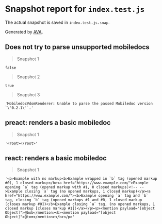 # Snapshot report for `index.test.js`

The actual snapshot is saved in `index.test.js.snap`.

Generated by [AVA](https://ava.li).

## Does not try to parse unsupported mobiledocs

> Snapshot 1

    false

> Snapshot 2

    true

> Snapshot 3

    'MobiledocVdomRenderer: Unable to parse the passed Mobiledoc version `\'0.2.1\'`.'

## preact: renders a basic mobiledoc

> Snapshot 1

    '<root></root>'

## react: renders a basic mobiledoc

> Snapshot 1

    '<p>Example with no markup<b>Example wrapped in `b` tag (opened markup #0), 1 closed markup</b><a href="https://www.example.com/">Example opening `a` tag (opened markup with #1, 0 closed markups)<!-- -->Example closing `a` tag (no opened markups, 1 closed markup)</a><a href="https://www.example.com/"><b>Example opening `a` tag and `b` tag, closing `b` tag (opened markups #1 and #0, 1 closed markup [closes markup #0])</b>Example closing `a` tag, (no opened markups, 1 closed markup [closes markup #1])</a></p><p><mention payload="[object Object]">@bob</mention><b><mention payload="[object Object]">@tom</mention></b></p>'
